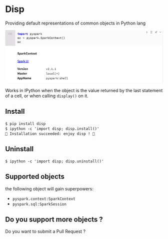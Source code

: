 # Disp

Providing default representations of common objects in Python lang

![pretty-spark-context](./pretty-context.png)

Works in IPython when the object is the value returned by the last statement of
a cell, or when calling `display()` on it. 

## Install 

```
$ pip install disp
$ ipython -c 'import disp; disp.install()'
💖 Installation succeeded: enjoy disp ! 💖
```

## Uninstall

```
$ ipython -c 'import disp; disp.uninstall()'
```

## Supported objects

the following object will gain superpowers:

 - `pyspark.context:SparkContext`
 - `pyspark.sql:SparkSession`

## Do you support more objects ? 

Do you want to submit a Pull Request ? 
